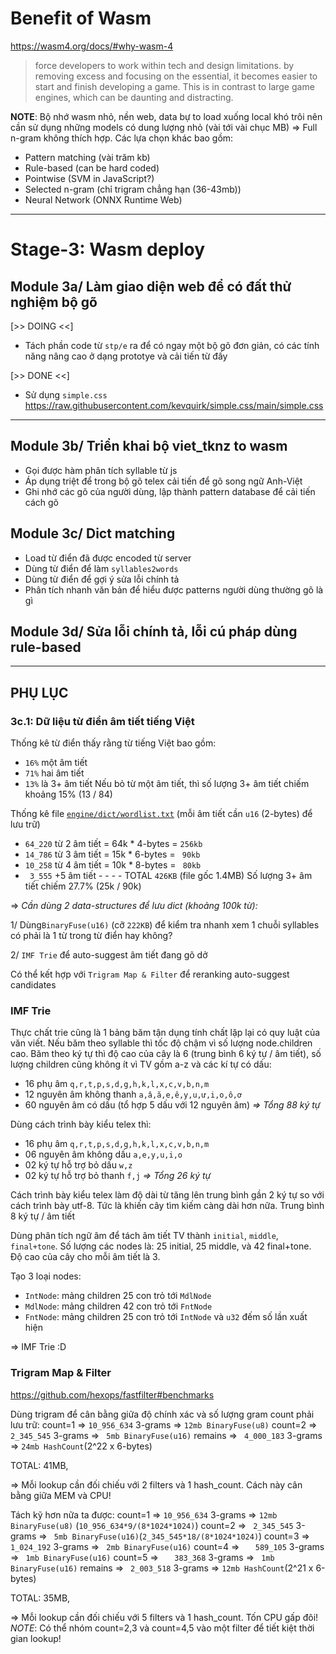 # Benefit of Wasm
https://wasm4.org/docs/#why-wasm-4

> force developers to work within tech and design limitations. by removing excess and focusing 
> on the essential, it becomes easier to start and finish developing a game. This is in 
> contrast to large game engines, which can be daunting and distracting.

__NOTE__: Bộ nhớ wasm nhỏ, nền web, data bự to load xuống local khó trôi nên cần sử dụng những models có dung lượng nhỏ (vài tới vài chục MB) => Full n-gram không thích hợp. Các lựa chọn khác bao gồm:

* Pattern matching (vài trăm kb)
* Rule-based (can be hard coded)
* Pointwise (SVM in JavaScript?)
* Selected n-gram (chỉ trigram chẳng hạn (36-43mb))
* Neural Network (ONNX Runtime Web)

- - -

# Stage-3: Wasm deploy

## Module 3a/ Làm giao diện web để có đất thử nghiệm bộ gõ

[>> DOING <<]

* Tách phần code từ `stp/e` ra để có ngay một bộ gõ đơn giản, có các tính năng nâng cao ở dạng prototye và cải tiến từ đấy

[>> DONE <<]

* Sử dụng `simple.css` https://raw.githubusercontent.com/kevquirk/simple.css/main/simple.css


- - -


## Module 3b/ Triển khai bộ viet_tknz to wasm
* Gọi được hàm phân tích syllable từ js
* Áp dụng triệt để trong bộ gõ telex cải tiến để gõ song ngữ Anh-Việt
* Ghi nhớ các gõ của người dùng, lập thành pattern database để cải tiến cách gõ


## Module 3c/ Dict matching
* Load từ điển đã được encoded từ server
* Dùng từ điển để làm `syllables2words`
* Dùng từ điển để gợi ý sửa lỗi chính tả
* Phân tích nhanh văn bản để hiểu được patterns người dùng thường gõ là gì

## Module 3d/ Sửa lỗi chính tả, lỗi cú pháp dùng rule-based


- - -

## PHỤ LỤC

### 3c.1: Dữ liệu từ điển âm tiết tiếng Việt

Thống kê từ điển thấy rằng từ tiếng Việt bao gồm: 

* `16%` một âm tiết
* `71%` hai âm tiết
* `13%` là 3+ âm tiết
Nếu bỏ từ một âm tiết, thì số lượng 3+ âm tiết chiếm khoảng 15% (13 / 84)

Thống kê file [`engine/dict/wordlist.txt`](https://github.com/binhvq/vietdict106k)
(mỗi âm tiết cần `u16` (2-bytes) để lưu trữ)

* `64_220` từ 2 âm tiết = 64k * 4-bytes = `256kb`
* `14_786` từ 3 âm tiết = 15k * 6-bytes = ` 90kb`
* `10_258` từ 4 âm tiết = 10k * 8-bytes = ` 80kb`
* ` 3_555`   +5 âm tiết					  - - - -
						    		TOTAL `426KB` (file gốc 1.4MB)
Số lượng 3+ âm tiết chiếm 27.7% (25k / 90k)

=> _Cần dùng 2 data-structures để lưu dict (khoảng 100k từ):_

1/ Dùng`BinaryFuse(u16)` (cỡ `222KB`) để kiểm tra nhanh xem 1 chuỗi syllables có phải là 1 từ trong từ điển hay không?

2/ `IMF Trie` để auto-suggest âm tiết đang gõ dở

Có thể kết hợp với `Trigram Map & Filter` để reranking auto-suggest candidates

### IMF Trie

Thực chất trie cũng là 1 bảng băm tận dụng tính chất lặp lại có quy luật của văn viết. Nếu băm theo syllable thì tốc độ chậm vì số lượng node.children cao. Băm theo ký tự thì độ cao của cây là 6 (trung bình 6 ký tự / âm tiết), số lượng children cũng không ít vì TV gồm a-z và các kí tự có dấu:
 
 * 16 phụ âm `q,r,t,p,s,d,g,h,k,l,x,c,v,b,n,m`
 * 12 nguyên âm không thanh `a,â,ă,e,ê,y,u,ư,i,o,ô,ơ`
 * 60 nguyên âm có dấu (tổ hợp 5 dấu với 12 nguyên âm)
_=> Tổng 88 ký tự_


Dùng cách trình bày kiểu telex thì:

* 16 phụ âm `q,r,t,p,s,d,g,h,k,l,x,c,v,b,n,m`
* 06 nguyên âm không dấu `a,e,y,u,i,o`
* 02 ký tự hỗ trợ bỏ dấu `w,z`
* 02 ký tự hỗ trợ bỏ thanh `f,j`
_=> Tổng 26 ký tự_

Cách trình bày kiểu telex làm độ dài từ tăng lên trung bình gần 2 ký tự so với cách trình bày utf-8. Tức là khiến cây tìm kiếm càng dài hơn nữa. Trung bình 8 ký tự / âm tiết

Dùng phân tích ngữ âm để tách âm tiết TV thành `initial`, `middle`, `final+tone`. Số lượng các nodes là: 25 initial, 25 middle, và 42 final+tone. Độ cao của cây cho mỗi âm tiết là 3.

Tạo 3 loại nodes:

* `IntNode`: mảng children 25 con trỏ tới `MdlNode`
* `MdlNode`: mảng children 42 con trỏ tới `FntNode`
* `FntNode`: mảng children 25 con trỏ tới `IntNode` và `u32` đếm số lần xuất hiện

=> IMF Trie :D


### Trigram Map & Filter

https://github.com/hexops/fastfilter#benchmarks

Dùng trigram để cân bằng giữa độ chính xác và số lượng gram count phải lưu trữ:
count=1 => `10_956_634` 3-grams => `12mb BinaryFuse(u8)`
count=2 => ` 2_345_545` 3-grams => ` 5mb BinaryFuse(u16)`
remains => ` 4_000_183` 3-grams => `24mb HashCount`(2^22 x 6-bytes)

TOTAL: 41MB,

=> Mỗi lookup cần đối chiếu với 2 filters và 1 hash_count. Cách này cân bằng giữa MEM và CPU!


Tách kỹ hơn nữa ta được:
count=1 => `10_956_634` 3-grams => `12mb BinaryFuse(u8)` (`10_956_634*9/(8*1024*1024)`)
count=2 => ` 2_345_545` 3-grams => ` 5mb BinaryFuse(u16)`(`2_345_545*18/(8*1024*1024)`)
count=3 => ` 1_024_192` 3-grams => ` 2mb BinaryFuse(u16)`
count=4 => `   589_105` 3-grams => ` 1mb BinaryFuse(u16)`
count=5 => `   383_368` 3-grams => ` 1mb BinaryFuse(u16)`
remains => ` 2_003_518` 3-grams => `12mb HashCount`(2^21 x 6-bytes)

TOTAL: 35MB,

=> Mỗi lookup cần đối chiếu với 5 filters và 1 hash_count. Tốn CPU gấp đôi!
_NOTE_: Có thể nhóm count=2,3 và count=4,5 vào một filter để tiết kiệt thời gian lookup!
